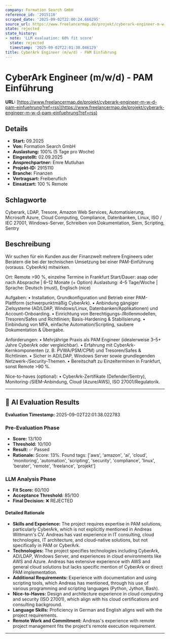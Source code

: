 ```yaml
---
company: Formation Search GmbH
reference_id: '2915110'
scraped_date: '2025-09-02T22:00:24.666295'
source_url: https://www.freelancermap.de/projekt/cyberark-engineer-m-w-d-pam-einfuehrung?ref=rss
state: rejected
state_history:
- note: 'LLM evaluation: 60% fit score'
  state: rejected
  timestamp: '2025-09-02T22:01:38.046129'
title: CyberArk Engineer (m/w/d) - PAM Einführung
---
```



# CyberArk Engineer (m/w/d) - PAM Einführung
**URL:** [https://www.freelancermap.de/projekt/cyberark-engineer-m-w-d-pam-einfuehrung?ref=rss](https://www.freelancermap.de/projekt/cyberark-engineer-m-w-d-pam-einfuehrung?ref=rss)
## Details
- **Start:** 09.2025
- **Von:** Formation Search GmbH
- **Auslastung:** 100% (5 Tage pro Woche)
- **Eingestellt:** 02.09.2025
- **Ansprechpartner:** Emre Mutluhan
- **Projekt-ID:** 2915110
- **Branche:** Finanzen
- **Vertragsart:** Freiberuflich
- **Einsatzart:** 100
                                                % Remote

## Schlagworte
Cyberark, LDAP, Tresore, Amazon Web Services, Automatisierung, Microsoft Azure, Cloud Computing, Compliance, Datenbanken, Linux, ISO / IEC 27001, Windows-Server, Schreiben von Dokumentation, Siem, Scripting, Sentry

## Beschreibung
Wir suchen für ein Kunden aus der Finanzwelt mehrere Engineers oder Beratern die bei der technischen Umsetzung bei einer PAM-Einführung (vorauss. CyberArk) mitwirken.

Ort: Remote >90 %, einzelne Termine in Frankfurt
Start/Dauer: asap oder nach Absprache | 6–12 Monate (+ Option)
Auslastung: 4–5 Tage/Woche | Sprache: Deutsch (must), Englisch (nice)

Aufgaben:
• Installation, Grundkonfiguration und Betrieb einer PAM-Plattform (schwerpunktmäßig CyberArk).
• Anbindung gängiger Zielsysteme (AD/LDAP, Windows/Linux, Datenbanken/Applikationen) und Account-Onboarding.
• Einrichtung von Berechtigungs-/Rollenmodellen, Tresoren/Safes und Richtlinien; Basis-Hardening & Stabilisierung.
• Einbindung von MFA, einfache Automation/Scripting, saubere Dokumentation & Übergabe.

Anforderungen:
• Mehrjährige Praxis als PAM Engineer (idealerweise 3–5+ Jahre CyberArk oder vergleichbar).
• Erfahrung mit CyberArk-Kernkomponenten (z. B. PVWA/PSM/CPM) und Tresoren/Safes & Richtlinien.
• Sicher in AD/LDAP, Windows Server sowie grundlegenden Netzwerk-/Security-Themen.
• Bereitschaft zu Einzelterminen in Frankfurt, sonst Remote >90 %.

Nice-to-haves (optional):
• CyberArk-Zertifikate (Defender/Sentry), Monitoring-/SIEM-Anbindung, Cloud (Azure/AWS), ISO 27001/Regulatorik.

---

## 🤖 AI Evaluation Results

**Evaluation Timestamp:** 2025-09-02T22:01:38.022783

### Pre-Evaluation Phase
- **Score:** 13/100
- **Threshold:** 10/100
- **Result:** ✅ Passed
- **Rationale:** Score: 13%. Found tags: ['aws', 'amazon', 'ai', 'cloud', 'monitoring', 'automation', 'scripting', 'security', 'compliance', 'linux', 'berater', 'remote', 'freelance', 'projekt']

### LLM Analysis Phase
- **Fit Score:** 60/100
- **Acceptance Threshold:** 85/100
- **Final Decision:** ❌ REJECTED

#### Detailed Rationale
- **Skills and Experience:** The project requires expertise in PAM solutions, particularly CyberArk, which is not explicitly mentioned in Andreas Wittmann's CV. Andreas has vast experience in IT consulting, cloud technologies, IT architecture, and cloud-native solutions, but not specifically in PAM or CyberArk.
- **Technologies:** The project specifies technologies including CyberArk, AD/LDAP, Windows Server, and experiences in cloud environments like AWS and Azure. Andreas has extensive experience with AWS and general cloud solutions but lacks specific mention of CyberArk or direct PAM implementation.
- **Additional Requirements:** Experience with documentation and using scripting tools, which Andreas has mentioned, through his use of various programming and scripting languages (Python, Jython, Bash).
- **Nice-to-Haves:** Design and architecture experience in cloud computing and security (ISO 27001), which align with his cloud certifications and consulting background.
- **Language Skills:** Proficiency in German and English aligns well with the project requirements.
- **Remote Work and Commitment:** Andreas's experience with remote project management fits the project's remote execution requirement.

---
